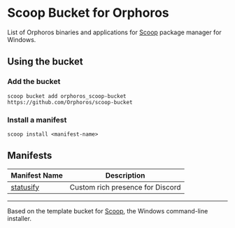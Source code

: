 # Scoop Bucket for Orphoros

List of Orphoros binaries and applications for [Scoop](https://scoop.sh) package manager for Windows.

## Using the bucket

### Add the bucket

```pwsh
scoop bucket add orphoros_scoop-bucket https://github.com/Orphoros/scoop-bucket
```

### Install a manifest

```pwsh
scoop install <manifest-name>
```
## Manifests

| Manifest Name | Description |
| --- | --- |
| [statusify](./bucket/statusify.json) | Custom rich presence for Discord |

---

Based on the template bucket for [Scoop](https://scoop.sh), the Windows command-line installer.
